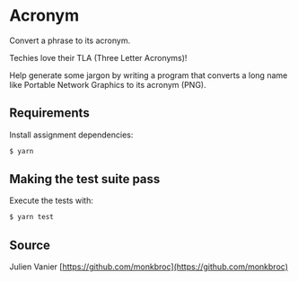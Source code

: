 # Acronym

Convert a phrase to its acronym.

Techies love their TLA (Three Letter Acronyms)!

Help generate some jargon by writing a program that converts a long name
like Portable Network Graphics to its acronym (PNG).

## Requirements

Install assignment dependencies:

```bash
$ yarn
```

## Making the test suite pass

Execute the tests with:

```bash
$ yarn test
```

## Source

Julien Vanier [https://github.com/monkbroc](https://github.com/monkbroc)
